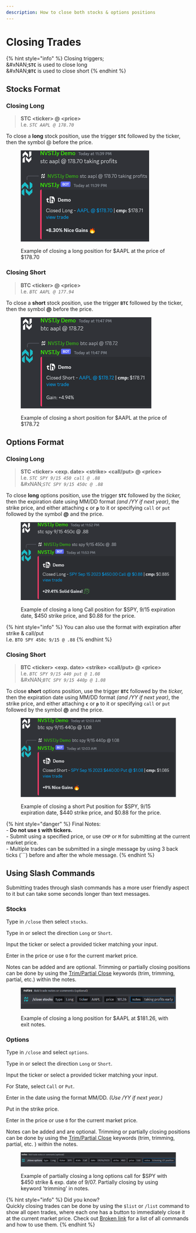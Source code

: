```yaml
---
description: How to close both stocks & options positions
---
```


# Closing Trades

{% hint style="info" %}
Closing triggers;\
&#xNAN;**`STC`** is used to close long\
&#xNAN;**`BTC`** is used to close short
{% endhint %}

## Stocks Format

### Closing Long

> **STC \<ticker> @ \<price>**\
> I.e. _`STC AAPL @ 178.70`_

To close a **long** stock position, use the trigger **`STC`** followed by the ticker, then the symbol @ before the price.

<figure><img src="../../.gitbook/assets/image (222).png" alt=""><figcaption><p>Example of closing a long position for $AAPL at the price of $178.70</p></figcaption></figure>

### Closing Short

> **BTC \<ticker> @ \<price>**\
> I.e. _`BTC AAPL @ 177.94`_

To close a **short** stock position, use the trigger **`BTC`** followed by the ticker, then the symbol **@** before the price.

<figure><img src="../../.gitbook/assets/image (223).png" alt=""><figcaption><p>Example of closing a short position for $AAPL at the price of $178.72</p></figcaption></figure>

##

## Options Format

### Closing Long

> **STC \<ticker> \<exp. date> \<strike> \<call/put> @ \<price>**\
> I.e. _`STC SPY 9/15 450 call @ .88`_\
> &#xNAN;_`STC SPY 9/15 450c @ .88`_

To close **long** options position, use the trigger **`STC`** followed by the _ticker,_ then the expiration date using MM/DD format _(and /YY if next year)_, the strike price, and either attaching **`c`** or **`p`** to it or specifying `call` or `put` followed by the symbol **@** and the price.

<figure><img src="../../.gitbook/assets/image (224).png" alt=""><figcaption><p>Example of closing a long Call position for $SPY, 9/15 expiration date, $450 strike price, and $0.88 for the price.</p></figcaption></figure>

{% hint style="info" %}
You can also use the format with expiration after strike & call/put\
I.e. `BTO SPY 450c 9/15 @ .88`
{% endhint %}

### Closing Short

> **BTC \<ticker> \<exp. date> \<strike> \<call/put> @ \<price>**\
> I.e. _`BTC SPY 9/15 440 put @ 1.08`_\
> &#xNAN;_`BTC SPY 9/15 440p @ 1.08`_

To close **short** options position, use the trigger **`BTC`** followed by the _ticker,_ then the expiration date using MM/DD format _(and /YY if next year)_, the strike price, and either attaching **`c`** or **`p`** to it or specifying `call` or `put` followed by the symbol **@** and the price.

<figure><img src="../../.gitbook/assets/image (225).png" alt=""><figcaption><p>Example of closing a short Put position for $SPY, 9/15 expiration date, $440 strike price, and $0.88 for the price.</p></figcaption></figure>

{% hint style="danger" %}
Final Notes:\
\- **Do not use `$` with tickers.** \
\- Submit using a specified price, or use `CMP` or `M` for submitting at the current market price.\
\- Multiple trades can be submitted in a single message by using 3 back ticks (\`\`\`) before and after the whole message.
{% endhint %}



## Using Slash Commands

Submitting trades through slash commands has a more user friendly aspect to it but can take some seconds longer than text messages.

### Stocks

Type in `/close` then select `stocks`.

Type in or select the direction `Long` or `Short`.&#x20;

Input the ticker or select a provided ticker matching your input.

Enter in the price or use `0` for the current market price.

Notes can be added and are optional. Trimming or partially closing positions can be done by using the [Trim/Partial Close](../trim-partial-close.md) keywords (trim, trimming, partial, etc.) within the notes.

<figure><img src="../../.gitbook/assets/image (228).png" alt=""><figcaption><p>Example of closing a long position for $AAPL at $181.26, with exit notes.</p></figcaption></figure>

### Options

Type in `/close` and select `options`.

Type in or select the direction `Long` or `Short`.

Input the ticker or select a provided ticker matching your input.

For State, select `Call` or `Put`.

Enter in the date using the format MM/DD. _(Use /YY if next year.)_

Put in the strike price.

Enter in the price or use `0` for the current market price.

Notes can be added and are optional. Trimming or partially closing positions can be done by using the [Trim/Partial Close](../trim-partial-close.md) keywords (trim, trimming, partial, etc. ) within the notes.

<figure><img src="../../.gitbook/assets/image (229).png" alt=""><figcaption><p>Example of partially closing a long options call for $SPY with $450 strike &#x26; exp. date of 9/07. Partially closing by using keyword 'trimming' in notes.</p></figcaption></figure>



{% hint style="info" %}
Did you know?\
Quickly closing trades can be done by using the `$list` or `/list` command to show all open trades, where each one has a button to immediately close it at the current market price. Check out [Broken link](broken-reference "mention") for a list of all commands and how to use them.
{% endhint %}

